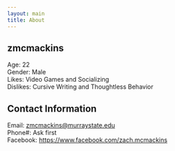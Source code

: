 ```yaml
---
layout: main
title: About
---
```


## zmcmackins

Age: 22  
Gender: Male  
Likes: Video Games and Socializing  
Dislikes: Cursive Writing and Thoughtless Behavior  

## Contact Information

Email: zmcmackins@murraystate.edu  
Phone#: Ask first  
Facebook: https://www.facebook.com/zach.mcmackins  
